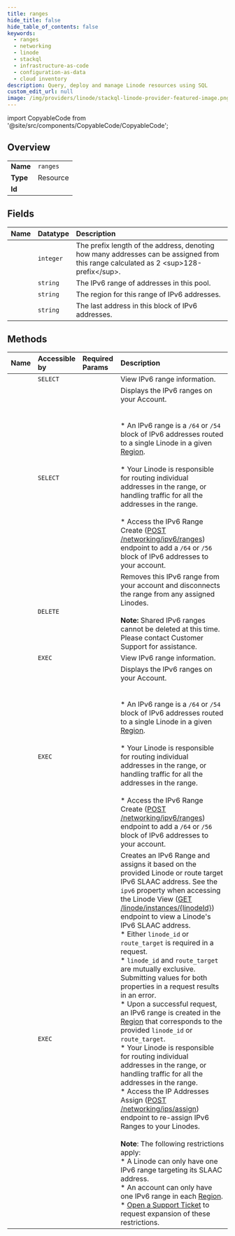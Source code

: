 ```yaml
---
title: ranges
hide_title: false
hide_table_of_contents: false
keywords:
  - ranges
  - networking
  - linode    
  - stackql
  - infrastructure-as-code
  - configuration-as-data
  - cloud inventory
description: Query, deploy and manage Linode resources using SQL
custom_edit_url: null
image: /img/providers/linode/stackql-linode-provider-featured-image.png
---
```


import CopyableCode from '@site/src/components/CopyableCode/CopyableCode';




## Overview
<table><tbody>
<tr><td><b>Name</b></td><td><code>ranges</code></td></tr>
<tr><td><b>Type</b></td><td>Resource</td></tr>
<tr><td><b>Id</b></td><td><CopyableCode code="linode.networking.ranges" /></td></tr>
</tbody></table>

## Fields
| Name | Datatype | Description |
|:-----|:---------|:------------|
| <CopyableCode code="prefix" /> | `integer` | The prefix length of the address, denoting how many addresses can be assigned from this range calculated as 2 &lt;sup&gt;128-prefix&lt;/sup&gt;.<br /> |
| <CopyableCode code="range" /> | `string` | The IPv6 range of addresses in this pool.<br /> |
| <CopyableCode code="region" /> | `string` | The region for this range of IPv6 addresses.<br /> |
| <CopyableCode code="route_target" /> | `string` | The last address in this block of IPv6 addresses.<br /> |
## Methods
| Name | Accessible by | Required Params | Description |
|:-----|:--------------|:----------------|:------------|
| <CopyableCode code="getIPv6Range" /> | `SELECT` | <CopyableCode code="range" /> | View IPv6 range information.<br /> |
| <CopyableCode code="getIPv6Ranges" /> | `SELECT` |  | Displays the IPv6 ranges on your Account.<br /><br /><br />  * An IPv6 range is a `/64` or `/54` block of IPv6 addresses routed to a single Linode in a given [Region](/docs/api/regions/#regions-list).<br /><br />  * Your Linode is responsible for routing individual addresses in the range, or handling traffic for all the addresses in the range.<br /><br />  * Access the IPv6 Range Create ([POST /networking/ipv6/ranges](/docs/api/networking/#ipv6-range-create)) endpoint to add a `/64` or `/56` block of IPv6 addresses to your account.<br /> |
| <CopyableCode code="deleteIPv6Range" /> | `DELETE` | <CopyableCode code="range" /> | Removes this IPv6 range from your account and disconnects the range from any assigned Linodes.<br /><br />**Note:** Shared IPv6 ranges cannot be deleted at this time. Please contact Customer Support for assistance.<br /> |
| <CopyableCode code="_getIPv6Range" /> | `EXEC` | <CopyableCode code="range" /> | View IPv6 range information.<br /> |
| <CopyableCode code="_getIPv6Ranges" /> | `EXEC` |  | Displays the IPv6 ranges on your Account.<br /><br /><br />  * An IPv6 range is a `/64` or `/54` block of IPv6 addresses routed to a single Linode in a given [Region](/docs/api/regions/#regions-list).<br /><br />  * Your Linode is responsible for routing individual addresses in the range, or handling traffic for all the addresses in the range.<br /><br />  * Access the IPv6 Range Create ([POST /networking/ipv6/ranges](/docs/api/networking/#ipv6-range-create)) endpoint to add a `/64` or `/56` block of IPv6 addresses to your account.<br /> |
| <CopyableCode code="postIPv6Range" /> | `EXEC` | <CopyableCode code="data__prefix_length" /> | Creates an IPv6 Range and assigns it based on the provided Linode or route target IPv6 SLAAC address. See the `ipv6` property when accessing the Linode View ([GET /linode/instances/&#123;linodeId&#125;](/docs/api/linode-instances/#linode-view)) endpoint to view a Linode's IPv6 SLAAC address.<br />  * Either `linode_id` or `route_target` is required in a request.<br />  * `linode_id` and `route_target` are mutually exclusive. Submitting values for both properties in a request results in an error.<br />  * Upon a successful request, an IPv6 range is created in the [Region](/docs/api/regions/#regions-list) that corresponds to the provided `linode_id` or `route_target`.<br />  * Your Linode is responsible for routing individual addresses in the range, or handling traffic for all the addresses in the range.<br />  * Access the IP Addresses Assign ([POST /networking/ips/assign](/docs/api/networking/#ip-addresses-assign)) endpoint to re-assign IPv6 Ranges to your Linodes.<br /><br />**Note**: The following restrictions apply:<br />  * A Linode can only have one IPv6 range targeting its SLAAC address.<br />  * An account can only have one IPv6 range in each [Region](/docs/api/regions/#regions-list).<br />  * [Open a Support Ticket](/docs/api/support/#support-ticket-open) to request expansion of these restrictions.<br /> |
